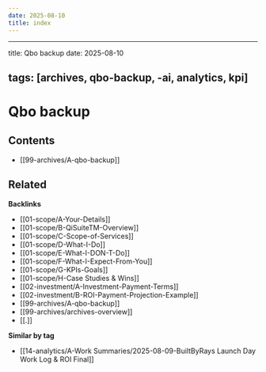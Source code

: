 ```yaml
---
date: 2025-08-10
title: index
---
```

---
title: Qbo backup
date: 2025-08-10

tags: [archives, qbo-backup, -ai, analytics, kpi]
---
# Qbo backup

<!-- AUTO-TOC:START -->

## Contents
- [[99-archives/A-qbo-backup]]

<!-- AUTO-TOC:END -->


<!-- RELATED:START -->

## Related
**Backlinks**
- [[01-scope/A-Your-Details]]
- [[01-scope/B-QiSuiteTM-Overview]]
- [[01-scope/C-Scope-of-Services]]
- [[01-scope/D-What-I-Do]]
- [[01-scope/E-What-I-DON-T-Do]]
- [[01-scope/F-What-I-Expect-From-You]]
- [[01-scope/G-KPIs-Goals]]
- [[01-scope/H-Case Studies & Wins]]
- [[02-investment/A-Investment-Payment-Terms]]
- [[02-investment/B-ROI-Payment-Projection-Example]]
- [[99-archives/A-qbo-backup]]
- [[99-archives/archives-overview]]
- [[.]]

**Similar by tag**
- [[14-analytics/A-Work Summaries/2025-08-09-BuiltByRays Launch Day Work Log & ROI Final]]

<!-- RELATED:END -->

